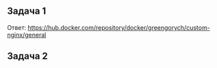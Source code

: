 ## Задача 1

Ответ: https://hub.docker.com/repository/docker/greengorych/custom-nginx/general

## Задача 2
